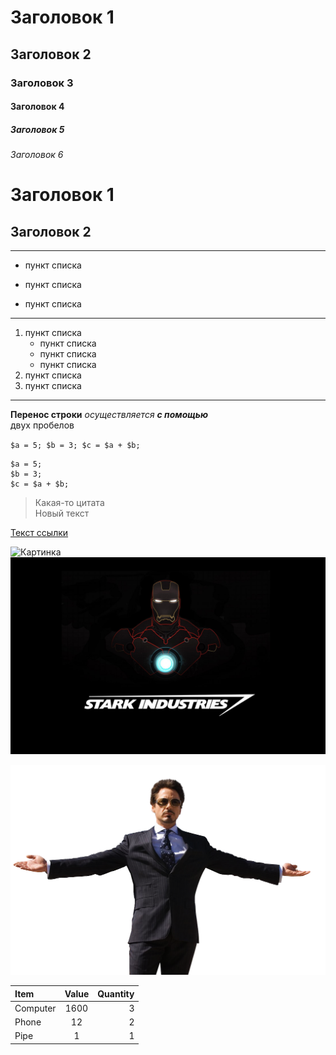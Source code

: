 # Заголовок 1
## Заголовок 2
### Заголовок 3
#### Заголовок 4
##### Заголовок 5
###### Заголовок 6

Заголовок 1
=

Заголовок 2
-

___

* пункт списка
- пункт списка 
+ пункт списка  

---  

1. пункт списка
   * пункт списка
   * пункт списка 
   * пункт списка
2. пункт списка 
3. пункт списка 

***

**Перенос строки** *осуществляется* ***с помощью***  
двух пробелов

`
$a = 5;
$b = 3;
$c = $a + $b;
`

```
$a = 5;
$b = 3;
$c = $a + $b;
```

> Какая-то цитата  
Новый текст

[Текст ссылки](http://google.com)

![Картинка](#)
![Картинка](img/Stark-Industries.jpg)

[![Картинка](img/tony%20starck.png)](https://ru.wikipedia.org/wiki/%D0%A2%D0%BE%D0%BD%D0%B8_%D0%A1%D1%82%D0%B0%D1%80%D0%BA_(%D0%9A%D0%B8%D0%BD%D0%B5%D0%BC%D0%B0%D1%82%D0%BE%D0%B3%D1%80%D0%B0%D1%84%D0%B8%D1%87%D0%B5%D1%81%D0%BA%D0%B0%D1%8F_%D0%B2%D1%81%D0%B5%D0%BB%D0%B5%D0%BD%D0%BD%D0%B0%D1%8F_Marvel))

Item    | Value | Quantity
:------ |:-----:| -------:
Computer| 1600  | 3
Phone   | 12    | 2
Pipe    | 1     | 1

